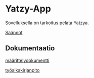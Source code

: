 # Yatzy-App
 
 Sovelluksella on tarkoitus pelata Yatzya.
 
 [Säännöt](https://en.wikipedia.org/wiki/Yatzy#Gameplay)


## Dokumentaatio 
[määrittelydokumentti](https://github.com/JVS23/ot-harjoitustyo/blob/master/Yatzy-app/dokumentaatio/vaatimusmaarittely.MD)

[työaikakirjanpito](https://github.com/JVS23/ot-harjoitustyo/blob/master/Yatzy-app/dokumentaatio/tyoaikakirjanpito.MD)

